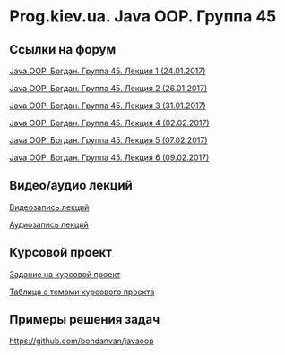 Prog.kiev.ua. Java OOP. Группа 45
===

## Cсылки на форум

[Java OOP. Богдан. Группа 45. Лекция 1 (24.01.2017)](https://prog.kiev.ua/forum/index.php/topic,2729.0.html)

[Java OOP. Богдан. Группа 45. Лекция 2 (26.01.2017)](https://prog.kiev.ua/forum/index.php/topic,2734.0.html)

[Java OOP. Богдан. Группа 45. Лекция 3 (31.01.2017)](https://prog.kiev.ua/forum/index.php/topic,2742.0.html)

[Java OOP. Богдан. Группа 45. Лекция 4 (02.02.2017)](https://prog.kiev.ua/forum/index.php/topic,2746.0.html)

[Java OOP. Богдан. Группа 45. Лекция 5 (07.02.2017)](https://prog.kiev.ua/forum/index.php/topic,2754.0.html)

[Java OOP. Богдан. Группа 45. Лекция 6 (09.02.2017)](https://prog.kiev.ua/forum/index.php/topic,2757.0.html)

## Видео/аудио лекций

[Видеозапись лекций](https://mega.nz/#F!fI9ACBqB!D7bquUJHq-oDWGYR073xIA)

[Аудиозапись лекций](https://mega.nz/#F!iIUhgL5T!xyh6AZYBFNvcl2pwS0sjUQ)

## Курсовой проект

[Задание на курсовой проект](https://docs.google.com/document/d/1BD_RtdtKI4MZylI_UGOGdE8_d2CZTZnfVCWwirvSVbU/edit)

[Таблица с темами курсового проекта](https://docs.google.com/spreadsheets/d/1Oys59KgZdysyaS5j1hQudNjhLsQTJ5rSIpCJjWz44v0/edit?usp=sharing)

## Примеры решения задач

https://github.com/bohdanvan/javaoop
